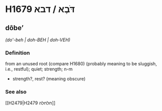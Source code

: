 # H1679 דֹּבֶא / דבא

## dôbeʼ

_(do'-beh | doh-BEH | doh-VEH)_

### Definition

from an unused root (compare H1680) (probably meaning to be sluggish, i.e., restful); quiet; strength; n-m

- strength?, rest? (meaning obscure)

### See also

[[H2479|H2479 חלחלה]]

